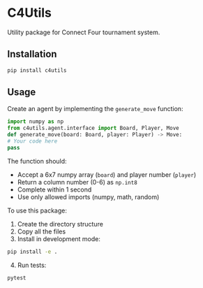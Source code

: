 # C4Utils

Utility package for Connect Four tournament system.

## Installation

```bash
pip install c4utils
```

## Usage

Create an agent by implementing the `generate_move` function:
```python
import numpy as np
from c4utils.agent.interface import Board, Player, Move
def generate_move(board: Board, player: Player) -> Move:
# Your code here
pass
```

The function should:
- Accept a 6x7 numpy array (`board`) and player number (`player`)
- Return a column number (0-6) as `np.int8`
- Complete within 1 second
- Use only allowed imports (numpy, math, random)

To use this package:

1. Create the directory structure
2. Copy all the files
3. Install in development mode:
```bash
pip install -e .
```

4. Run tests:
```bash
pytest
```